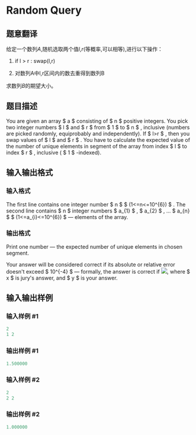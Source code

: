# Random Query

## 题意翻译

给定一个数列$A$,随机选取两个值$l$,$r$(等概率,可以相等),进行以下操作：

1. if l > r : swap(l,r)

2. 对数列A中l,r区间内的数去重得到数列B

求数列$B$的期望大小。

## 题目描述

You are given an array $ a $ consisting of $ n $ positive integers. You pick two integer numbers $ l $ and $ r $ from $ 1 $ to $ n $ , inclusive (numbers are picked randomly, equiprobably and independently). If $ l&gt;r $ , then you swap values of $ l $ and $ r $ . You have to calculate the expected value of the number of unique elements in segment of the array from index $ l $ to index $ r $ , inclusive ( $ 1 $ -indexed).

## 输入输出格式

### 输入格式

The first line contains one integer number $ n $ $ (1<=n<=10^{6}) $ . The second line contains $ n $ integer numbers $ a_{1} $ , $ a_{2} $ , ... $ a_{n} $ $ (1<=a_{i}<=10^{6}) $ — elements of the array.

### 输出格式

Print one number — the expected number of unique elements in chosen segment.

Your answer will be considered correct if its absolute or relative error doesn't exceed $ 10^{-4} $ — formally, the answer is correct if ![](https://cdn.luogu.com.cn/upload/vjudge_pic/CF846F/1e3a6016727b2f57aeaab3dcbe84256bba31c89a.png), where $ x $ is jury's answer, and $ y $ is your answer.

## 输入输出样例

### 输入样例 #1

```cpp
2
1 2

```
### 输出样例 #1

```cpp
1.500000

```
### 输入样例 #2

```cpp
2
2 2

```
### 输出样例 #2

```cpp
1.000000

```
